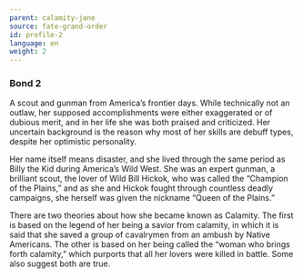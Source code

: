 ```yaml
---
parent: calamity-jane
source: fate-grand-order
id: profile-2
language: en
weight: 2
---
```


### Bond 2

A scout and gunman from America’s frontier days.
While technically not an outlaw, her supposed accomplishments were either exaggerated or of dubious merit, and in her life she was both praised and criticized. Her uncertain background is the reason why most of her skills are debuff types, despite her optimistic personality.

Her name itself means disaster, and she lived through the same period as Billy the Kid during America’s Wild West. She was an expert gunman, a brilliant scout, the lover of Wild Bill Hickok, who was called the “Champion of the Plains,” and as she and Hickok fought through countless deadly campaigns, she herself was given the nickname “Queen of the Plains.”

There are two theories about how she became known as Calamity. The first is based on the legend of her being a savior from calamity, in which it is said that she saved a group of cavalrymen from an ambush by Native Americans. The other is based on her being called the “woman who brings forth calamity,” which purports that all her lovers were killed in battle. Some also suggest both are true.
